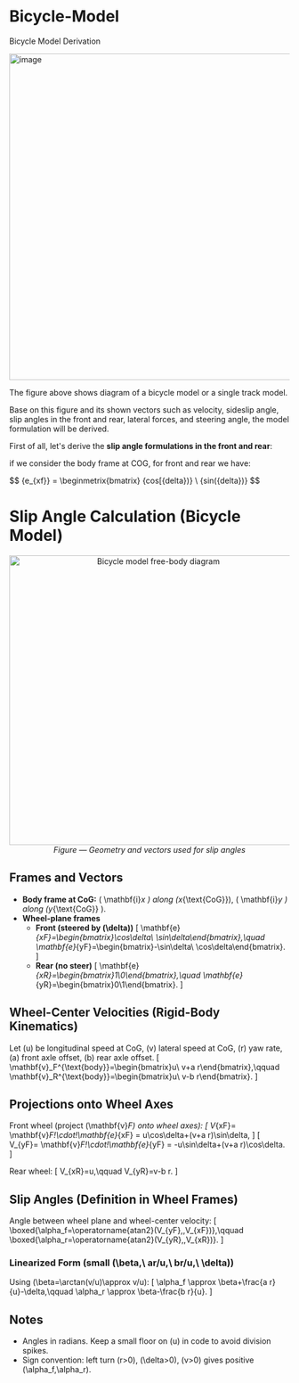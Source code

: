 # Bicycle-Model
Bicycle Model Derivation


<img width="700" height="586" alt="image" src="https://github.com/user-attachments/assets/da1080be-4dd1-47db-a5ff-d5a11766b81f" />



The figure above shows diagram of a bicycle model or a single track model.

Base on this figure and its shown vectors such as velocity, sideslip angle, slip angles in the front and rear, lateral forces, and steering angle, the model formulation will be derived.

First of all, let's derive the **slip angle formulations in the front and rear**:

if we consider the body frame at COG, for front and rear we have:

$$ \{e_\{xf}} = \beginmetrix{bmatrix}
\{cos[\{delta})} \\
\{sin(\{delta})}
$$





# Slip Angle Calculation (Bicycle Model)

<!-- Optional figure (edit path/URL as needed) -->
<p align="center">
  <img src="assets/bicycle_fbd.png" alt="Bicycle model free-body diagram" width="520">
  <br><em>Figure — Geometry and vectors used for slip angles</em>
</p>

## Frames and Vectors
- **Body frame at CoG:** \( \mathbf{i}_x \) along \(x_{\text{CoG}}\), \( \mathbf{i}_y \) along \(y_{\text{CoG}} \).
- **Wheel-plane frames**
  - **Front (steered by \(\delta\))**
    \[
    \mathbf{e}_{xF}=\begin{bmatrix}\cos\delta\\ \sin\delta\end{bmatrix},\quad
    \mathbf{e}_{yF}=\begin{bmatrix}-\sin\delta\\ \cos\delta\end{bmatrix}.
    \]
  - **Rear (no steer)**
    \[
    \mathbf{e}_{xR}=\begin{bmatrix}1\\0\end{bmatrix},\quad
    \mathbf{e}_{yR}=\begin{bmatrix}0\\1\end{bmatrix}.
    \]

## Wheel-Center Velocities (Rigid-Body Kinematics)
Let \(u\) be longitudinal speed at CoG, \(v\) lateral speed at CoG, \(r\) yaw rate, \(a\) front axle offset, \(b\) rear axle offset.
\[
\mathbf{v}_F^{\text{body}}=\begin{bmatrix}u\\ v+a r\end{bmatrix},\qquad
\mathbf{v}_R^{\text{body}}=\begin{bmatrix}u\\ v-b r\end{bmatrix}.
\]

## Projections onto Wheel Axes
Front wheel (project \(\mathbf{v}_F\) onto wheel axes):
\[
V_{xF}= \mathbf{v}_F\!\cdot\!\mathbf{e}_{xF}
= u\cos\delta+(v+a r)\sin\delta,
\]
\[
V_{yF}= \mathbf{v}_F\!\cdot\!\mathbf{e}_{yF}
= -u\sin\delta+(v+a r)\cos\delta.
\]

Rear wheel:
\[
V_{xR}=u,\qquad V_{yR}=v-b r.
\]

## Slip Angles (Definition in Wheel Frames)
Angle between wheel plane and wheel-center velocity:
\[
\boxed{\alpha_f=\operatorname{atan2}(V_{yF},\,V_{xF})},\qquad
\boxed{\alpha_r=\operatorname{atan2}(V_{yR},\,V_{xR})}.
\]

### Linearized Form (small \(\beta,\ ar/u,\ br/u,\ \delta\))
Using \(\beta=\arctan(v/u)\approx v/u\):
\[
\alpha_f \approx \beta+\frac{a r}{u}-\delta,\qquad
\alpha_r \approx \beta-\frac{b r}{u}.
\]

## Notes
- Angles in radians. Keep a small floor on \(u\) in code to avoid division spikes.
- Sign convention: left turn \(r>0\), \(\delta>0\), \(v>0\) gives positive \(\alpha_f,\alpha_r\).
